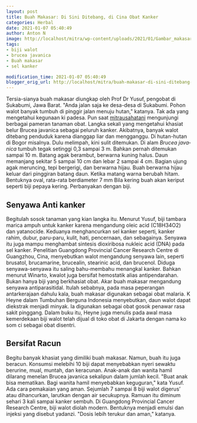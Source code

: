 ```yaml
---
layout: post
title: Buah Makasar: Di Sini Ditebang, di Cina Obat Kanker
categories: Herbal
date: 2021-01-07 05:40:49
author: Anton N
image: http://localhost/mitra/wp-content/uploads/2021/01/Gambar_makasar_1024x581.jpg
tags:
- biji walot
- brucea javanica
- Buah makasar
- sel kanker

modification_time: 2021-01-07 05:40:49
blogger_orig_url: http://localhost/mitra/buah-makasar-di-sini-ditebang-di.html
---
```


Tersia-sianya buah makasar diungkap oleh Prof Dr Yusuf, pengobat di Sukabumi, Jawa Barat. "Anda jalan saja ke desa-desa di Sukabumi. Pohon walot banyak tumbuh di pinggir jalan menuju hutan," katanya. Tak ada yang mengetahui kegunaan ki padesa.
Pun saat <a href="http://127.0.0.1/mitra/">mitrausahatani</a> mengunjungi berbagai pameran tanaman obat. Langka sekali yang mengetahui khasiat belur Brucea javanica sebagai peluruh kanker. Akibatnya, banyak walot ditebang penduduk karena dianggap liar dan mengganggu. Di hutan-hutan di Bogor misalnya. Dulu melimpah, kini sulit ditemukan.
Di alam <i lang="la">Brucea javanica</i> tumbuh tegak setinggi 0,3 sampai 3 m. Bahkan pernah ditemukan sampai 10 m. Batang agak berambut, berwarna kuning halus. Daun memanjang sekitar 5 sampai 10 cm dan lebar 2 sampai 4 cm. Bagian ujung agak meruncing, tepi bergerigi, dan berwarna hijau. Buah berwarna hijau keluar dari pinggiran batang daun. Ketika matang warna berubah hitam. Bentuknya oval, rata-rata berdiameter 7 mm Bila kering buah akan keriput seperti biji pepaya kering. Perbanyakan dengan biji.
<h2 id="Senyawa">Senyawa Anti kanker</h2>
Begitulah sosok tanaman yang kian langka itu. Menurut Yusuf, biji tambara marica ampuh untuk kanker karena mengandung oleic acid (C18H34O2) dan yatanocide. Keduanya menghancurkan sel kanker seperti, kanker rahim, dubur, paru-paru, kulit, hati, pencernaan, dan sebagainya. Senyawa itu juga mampu menghambat sintesis dioxiribosa nukleic acid (DNA) pada sel kanker.
Penelitian Guangdong Provincial Cancer Research Centre di Guangzhou, Cina, menyebutkan walot mengandung senyawa lain, seperti brusatol, brucamarine, brucealin, stearinic acid, dan brucenol. Diduga senyawa-senyawa itu saling bahu-membahu menangkal kanker. Bahkan menurut Winarto, kwalot juga bersifat hemostatik alias antipendarahan.
Bukan hanya biji yang berkhasiat obat. Akar buah makasar mengandung senyawa antiparasitidal. Itulah sebabnya, pada masa peperangan antarkerajaan dahulu kala, buah makasar digunakan sebagai obat malaria. K Heyne dalam Tumbuhan Berguna Indonesia menyebutkan, daun walot dapat diekstrak menjadi minyak.
Ia digunakan sebagai obat gosok penawar rasa sakit pinggang. Dalam buku itu, Heyne juga menulis pada awal masa kemerdekaan biji walot telah dijual di toko obat di Jakarta dengan nama ko som ci sebagai obat disentri.
<h2 id="Racun">Bersifat Racun</h2>
Begitu banyak khasiat yang dimiliki buah makasar. Namun, buah itu juga beracun. Konsumsi melebihi 10 biji dapat menyebabkan nyeri sewaktu berurine, mual, muntah, dan keracunan.
Anak-anak dan wanita hamil dilarang menelan Brucea javanica sekalipun dalam jumlah kecil. "Buat anak bisa mematikan. Bagi wanita hamil menyebabkan keguguran," kata Yusuf.
Ada cara pemakaian yang aman. Sejumlah 7 sampai 8 biji walot digerus’ atau dihancurkan, larutkan dengan air secukupnya. Ramuan itu diminum sehari 3 kali sampai kanker sembuh. Di Guangdong Provincial Cancer Research Centre, biji walot diolah modern. Bentuknya menjadi emulsi dan injeksi yang disebut yadanzi. "Dosis lebih terukur dan aman," katanya.
